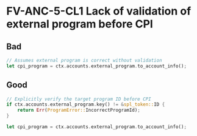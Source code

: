 # FV-ANC-5-CL1 Lack of validation of external program before CPI

## Bad


```rust
// Assumes external program is correct without validation
let cpi_program = ctx.accounts.external_program.to_account_info();
```

## Good


```rust
// Explicitly verify the target program ID before CPI
if ctx.accounts.external_program.key() != &spl_token::ID {
    return Err(ProgramError::IncorrectProgramId);
}

let cpi_program = ctx.accounts.external_program.to_account_info();
```
